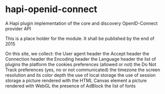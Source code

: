 # hapi-openid-connect
A Hapi plugin implementation of the core and discovery OpenID-Connect provider API

This is a place holder for the module. It shall be published by the end of 2015

On this site, we collect:
the User agent header
the Accept header
the Connection header
the Encoding header
the Language header
the list of plugins
the platform
the cookies preferences (allowed or not)
the Do Not Track preferences (yes, no or not communicated)
the timezone
the screen resolution and its color depth
the use of local storage
the use of session storage
a picture rendered with the HTML Canvas element
a picture rendered with WebGL
the presence of AdBlock
the list of fonts
